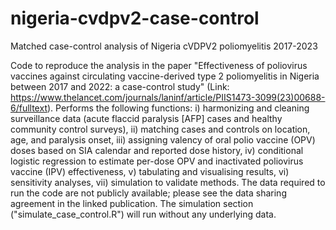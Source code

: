 # nigeria-cvdpv2-case-control

Matched case-control analysis of Nigeria cVDPV2 poliomyelitis 2017-2023

Code to reproduce the analysis in the paper "Effectiveness of poliovirus vaccines against circulating vaccine-derived type 2 poliomyelitis in Nigeria between 2017 and 2022: a case-control study" (Link: https://www.thelancet.com/journals/laninf/article/PIIS1473-3099(23)00688-6/fulltext). Performs the following functions: i) harmonizing and cleaning surveillance data (acute flaccid paralysis [AFP] cases and healthy community control surveys), ii) matching cases and controls on location, age, and paralysis onset, iii) assigning valency of oral polio vaccine (OPV) doses based on SIA calendar and reported dose history, iv) conditional logistic regression to estimate per-dose OPV and inactivated poliovirus vaccine (IPV) effectiveness, v) tabulating and visualising results, vi) sensitivity analyses, vii) simulation to validate methods. The data required to run the code are not publicly available; please see the data sharing agreement in the linked publication. The simulation section ("simulate_case_control.R") will run without any underlying data.
